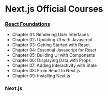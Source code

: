# Next.js Official Courses

### [React Foundations](https://nextjs.org/learn/react-foundations)
  - Chapter 01: Rendering User Interfaces
  - Chapter 02: Updating UI with Javascript
  - Chapter 03: Getting Started with React
  - Chapter 04: Essential Javascript for React
  - Chapter 05: Building UI with Components
  - Chapter 06: Displaying Data with Props
  - Chapter 07: Adding Interactivity with State
  - Chapter 08: From React to Next.js
  - Chapter 09: Installing Next.js

### Next.js
